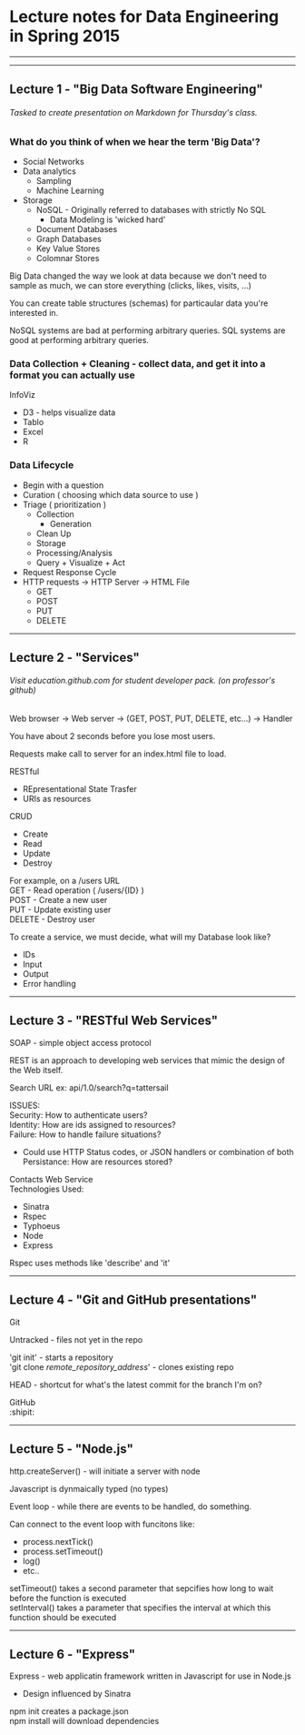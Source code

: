 # Lecture notes for Data Engineering in Spring 2015
---
---
## Lecture 1 - "Big Data Software Engineering"

###### Tasked to create presentation on Markdown for Thursday's class.

### What do you think of when we hear the term 'Big Data'?
  * Social Networks
  * Data analytics
    * Sampling
    * Machine Learning
  * Storage
    * NoSQL - Originally referred to databases with strictly No SQL
      * Data Modeling is 'wicked hard'
    * Document Databases
    * Graph Databases
    * Key Value Stores
    * Colomnar Stores
  
Big Data changed the way we look at data because we don't need to sample as much, we can store everything (clicks, likes, visits, ...)

You can create table structures (schemas) for particaular data you're interested in.

NoSQL systems are bad at performing arbitrary queries.
SQL systems are good at performing arbitrary queries.

### Data Collection + Cleaning - collect data, and get it into a format you can actually use

InfoViz
* D3 - helps visualize data
* Tablo
* Excel
* R

### Data Lifecycle
* Begin with a question
* Curation ( choosing which data source to use )
* Triage ( prioritization )
  * Collection
    * Generation
  * Clean Up
  * Storage
  * Processing/Analysis
  * Query + Visualize + Act 
* Request Response Cycle
* HTTP requests -> HTTP Server -> HTML File
  * GET
  * POST
  * PUT
  * DELETE  
 
---
## Lecture 2 - "Services"

###### Visit education.github.com for student developer pack. (on professor's github)

Web browser -> Web server -> (GET, POST, PUT, DELETE, etc...) -> Handler

You have about 2 seconds before you lose most users.

Requests make call to server for an index.html file to load.

RESTful
* REpresentational State Trasfer
* URIs as resources

CRUD
* Create
* Read
* Update
* Destroy

For example, on a /users URL  
GET - Read operation ( /users/{ID} )  
POST - Create a new user  
PUT - Update existing user  
DELETE - Destroy user  

To create a service, we must decide, what will my Database look like?
* IDs
* Input
* Output
* Error handling

---
## Lecture 3 - "RESTful Web Services"

SOAP - simple object access protocol  

REST is an approach to developing web services that mimic the design of the Web itself.  

Search URL ex: api/1.0/search?q=tattersail  

ISSUES:  
Security: How to authenticate users?  
Identity: How are ids assigned to resources?  
Failure: How to handle failure situations?  
* Could use HTTP Status codes, or JSON handlers or combination of both
Persistance: How are resources stored?  

Contacts Web Service  
Technologies Used:  
* Sinatra  
* Rspec  
* Typhoeus  
* Node  
* Express  

Rspec uses methods like 'describe' and 'it'  


---
## Lecture 4 - "Git and GitHub presentations"

Git  

Untracked - files not yet in the repo  

'git init' - starts a repository  
'git clone *remote_repository_address*' - clones existing repo  

HEAD - shortcut for what's the latest commit for the branch I'm on?  

GitHub  
:shipit:

---
## Lecture 5 - "Node.js"  

http.createServer() - will initiate a server with node  

Javascript is dynmaically typed (no types)  

Event loop - while there are events to be handled, do something.  

Can connect to the event loop with funcitons like:
* process.nextTick()
* process.setTimeout()
* log()
* etc..  

setTimeout() takes a second parameter that sepcifies how long to wait before the function is executed  
setInterval() takes a parameter that specifies the interval at which this function should be executed  


---
## Lecture 6 - "Express"  

Express - web applicatin framework written in Javascript for use in Node.js
* Design influenced by Sinatra

npm init creates a package.json  
npm install will download dependencies







